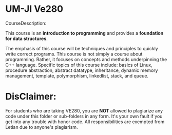 # UM-JI Ve280
CourseDescription:

This course is an **introduction to programming** and provides a **foundation for data structures**.

The emphasis of this course will be techniques and principles to quickly write correct programs. This course is not simply a course about programming. Rather, it focuses on concepts and methods underpinning the C++ language. Specific topics of this course include: basics of Linux, procedure abstraction, abstract datatype, inheritance, dynamic memory management, template, polymorphism, linkedlist, stack, and queue.

# DisClaimer:
For students who are taking VE280, you are **NOT** allowed to plagiarize any code under this folder or sub-folders in any form. It's your own fault if you get into any trouble with honor code. All responsibilities are exempted from Letian due to anyone's plagiarism.
